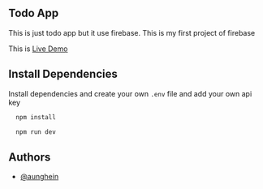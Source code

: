 ## Todo App

This is just todo app but it use firebase. This is my first project of firebase

This is [Live Demo](https://my-todo-firebase-one.vercel.app/)

## Install Dependencies

Install dependencies and create your own `.env` file and add your own api key

```bash
  npm install

  npm run dev
```

## Authors

- [@aunghein](https://github.com/aunghein2003)
